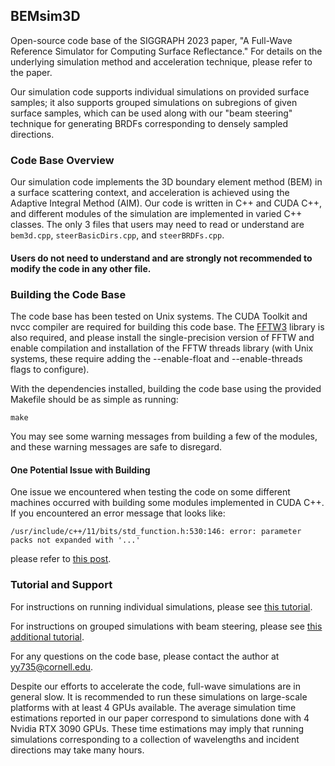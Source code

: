 ## BEMsim3D
Open-source code base of the SIGGRAPH 2023 paper, "A Full-Wave Reference Simulator for Computing Surface Reflectance." For details on the underlying simulation method and acceleration technique, please refer to the paper.

Our simulation code supports individual simulations on provided surface samples; it also supports grouped simulations on subregions of given surface samples, which can be used along with our "beam steering" technique for generating BRDFs corresponding to densely sampled directions.

### Code Base Overview
Our simulation code implements the 3D boundary element method (BEM) in a surface scattering context, and acceleration is achieved using the Adaptive Integral Method (AIM). Our code is written in C++ and CUDA C++, and different modules of the simulation are implemented in varied C++ classes. The only 3 files that users may need to read or understand are $\texttt{bem3d.cpp}$, $\texttt{steerBasicDirs.cpp}$, and $\texttt{steerBRDFs.cpp}$. 

#### Users do not need to understand and are strongly not recommended to modify the code in any other file.

### Building the Code Base
The code base has been tested on Unix systems. The CUDA Toolkit and nvcc compiler are required for building this code base. The [FFTW3](https://www.fftw.org) library is also required, and please install the single-precision version of FFTW and enable compilation and installation of the FFTW threads library (with Unix systems, these require adding the --enable-float and --enable-threads flags to configure).

With the dependencies installed, building the code base using the provided Makefile should be as simple as running:
```
make
```
You may see some warning messages from building a few of the modules, and these warning messages are safe to disregard.

#### One Potential Issue with Building
One issue we encountered when testing the code on some different machines occurred with building some modules implemented in CUDA C++. If you encountered an error message that looks like:
```
/usr/include/c++/11/bits/std_function.h:530:146: error: parameter packs not expanded with '...'
```
please refer to [this post](https://github.com/NVIDIA/nccl/issues/650).

### Tutorial and Support
For instructions on running individual simulations, please see [this tutorial](https://github.com/blaire9989/BEMsim3D/blob/main/tutorial_individual.md).

For instructions on grouped simulations with beam steering, please see [this additional tutorial](https://github.com/blaire9989/BEMsim3D/blob/main/tutorial_steering.md).

For any questions on the code base, please contact the author at yy735@cornell.edu.

Despite our efforts to accelerate the code, full-wave simulations are in general slow. It is recommended to run these simulations on large-scale platforms with at least 4 GPUs available. The average simulation time estimations reported in our paper correspond to simulations done with 4 Nvidia RTX 3090 GPUs. These time estimations may imply that running simulations corresponding to a collection of wavelengths and incident directions may take many hours.

